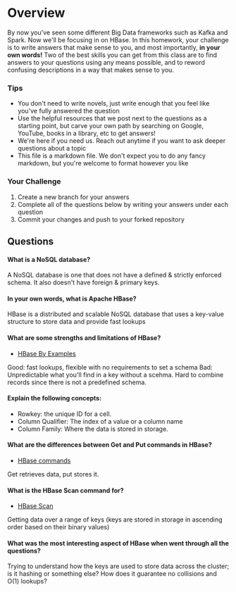 # Overview

By now you've seen some different Big Data frameworks such as Kafka and Spark. Now we'll be focusing in on HBase. In this homework, your
challenge is to write answers that make sense to you, and most importantly, **in your own words!**
Two of the best skills you can get from this class are to find answers to your questions using any means possible, and to
reword confusing descriptions in a way that makes sense to you. 

### Tips
* You don't need to write novels, just write enough that you feel like you've fully answered the question
* Use the helpful resources that we post next to the questions as a starting point, but carve your own path by searching on Google, YouTube, books in a library, etc to get answers!
* We're here if you need us. Reach out anytime if you want to ask deeper questions about a topic 
* This file is a markdown file. We don't expect you to do any fancy markdown, but you're welcome to format however you like


### Your Challenge
1. Create a new branch for your answers 
2. Complete all of the questions below by writing your answers under each question
3. Commit your changes and push to your forked repository

## Questions
#### What is a NoSQL database? 
A NoSQL database is one that does not have a defined & strictly enforced schema. It also doesn't have foreign & 
primary keys.

#### In your own words, what is Apache HBase? 
HBase is a distributed and scalable NoSQL database that uses a key-value structure to store data and provide fast 
lookups

#### What are some strengths and limitations of HBase? 
* [HBase By Examples](https://sparkbyexamples.com/apache-hbase-tutorial/)

Good: fast lookups, flexible with no requirements to set a schema
Bad: Unpredictable what you'll find in a key without a scehma. Hard to combine records since there is not a 
predefined schema.

#### Explain the following concepts: 
* Rowkey: the unique ID for a cell. 
* Column Qualifier: The index of a value or a column name
* Column Family: Where the data is stored in storage. 


#### What are the differences between Get and Put commands in HBase? 
* [HBase commands](https://www.tutorialspoint.com/hbase/hbase_create_data.htm)

Get retrieves data, put stores it.

#### What is the HBase Scan command for? 
* [HBase Scan](https://www.tutorialspoint.com/hbase/hbase_scan.htm)

Getting data over a range of keys (keys are stored in storage in ascending order based on their binary values)

#### What was the most interesting aspect of HBase when went through all the questions?
Trying to understand how the keys are used to store data across the cluster; is it hashing or something else? How 
does it guarantee no collisions and O(1) lookups?